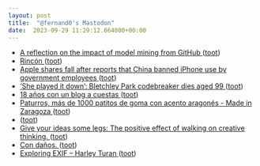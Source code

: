 ```yaml
---
layout: post
title:  "@fernand0's Mastodon"
date:  2023-09-29 11:29:12.664000+00:00
---
```

*  [A reflection on the impact of model mining from GitHub  ](https://www.sciencedirect.com/science/article/pii/S0950584923001726?via%3Dihub) ([toot](https://mastodon.social/@fernand0/111148200929698447))
*  [Rincón ](https://www.flickr.com/photos/fernand0/53207577584) ([toot](https://mastodon.social/@fernand0/111147954920527482))
*  [Apple shares fall after reports that China banned iPhone use by government employees  ](https://www.cnbc.com/2023/09/07/apple-shares-fall-after-reports-that-china-banned-iphone-use-by-government-employees.html) ([toot](https://mastodon.social/@fernand0/111147894805578209))
*  [‘She played it down’: Bletchley Park codebreaker dies aged 99 ](https://www.theguardian.com/world/2023/sep/06/she-played-it-down-bletchley-park-codebreaker-dies-at-9) ([toot](https://mastodon.social/@fernand0/111147741772846773))
*  [18 años con un blog a cuestas ](https://www.consultorartesano.com/2023/09/18-anos-con-un-blog-a-cuestas.htm) ([toot](https://mastodon.social/@fernand0/111147492884507049))
*  [Paturros, más de 1000 patitos de goma con acento aragonés - Made in Zaragoza ](https://madeinzaragoza.es/blog/paturros-mas-de-1000-patitos-de-goma-con-acento-aragones) ([toot](https://mastodon.social/@fernand0/111147247023970691))
*  [ ](https://mastodon.social/users/fernand0/statuses/111146469634386197/activity) ([toot](https://mastodon.social/users/fernand0/statuses/111146469634386197/activity))
*  [Give your ideas some legs: The positive effect of walking on creative thinking.   ](https://psycnet.apa.org/record/2014-14435-001) ([toot](https://mastodon.social/@fernand0/111143934023410085))
*  [Con daños. ](https://avecesunafoto.wordpress.com/2023/09/27/con-danos) ([toot](https://mastodon.social/@fernand0/111143867688537185))
*  [Exploring EXIF – Harley Turan ](https://hturan.com/writing/exploring-exi) ([toot](https://mastodon.social/@fernand0/111143800140829574))
